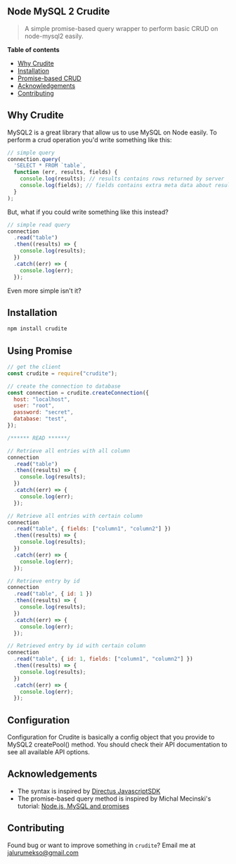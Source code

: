 ## Node MySQL 2 Crudite

> A simple promise-based query wrapper to perform basic CRUD on node-mysql2 easily.

**Table of contents**

- [Why Crudite](#why-crudite)
- [Installation](#installation)
- [Promise-based CRUD](#using-promise)
- [Acknowledgements](#acknowledgements)
- [Contributing](#contributing)

## Why Crudite

MySQL2 is a great library that allow us to use MySQL on Node easily. To perform a crud operation you'd write something like this:

```js
// simple query
connection.query(
  'SELECT * FROM `table`,
  function (err, results, fields) {
    console.log(results); // results contains rows returned by server
    console.log(fields); // fields contains extra meta data about results, if available
  }
);
```

But, what if you could write something like this instead?

```js
// simple read query
connection
  .read("table")
  .then((results) => {
    console.log(results);
  })
  .catch((err) => {
    console.log(err);
  });
```

Even more simple isn't it?

## Installation

```bash
npm install crudite
```

## Using Promise

```js
// get the client
const crudite = require("crudite");

// create the connection to database
const connection = crudite.createConnection({
  host: "localhost",
  user: "root",
  password: "secret",
  database: "test",
});

/****** READ ******/

// Retrieve all entries with all column
connection
  .read("table")
  .then((results) => {
    console.log(results);
  })
  .catch((err) => {
    console.log(err);
  });

// Retrieve all entries with certain column
connection
  .read("table", { fields: ["column1", "column2"] })
  .then((results) => {
    console.log(results);
  })
  .catch((err) => {
    console.log(err);
  });

// Retrieve entry by id
connection
  .read("table", { id: 1 })
  .then((results) => {
    console.log(results);
  })
  .catch((err) => {
    console.log(err);
  });

// Retrieved entry by id with certain column
connection
  .read("table", { id: 1, fields: ["column1", "column2"] })
  .then((results) => {
    console.log(results);
  })
  .catch((err) => {
    console.log(err);
  });
```

## Configuration

Configuration for Crudite is basically a config object that you provide to MySQL2 createPool() method. You should check their API documentation to see all available API options.

## Acknowledgements

- The syntax is inspired by [Directus JavascriptSDK](https://docs.directus.io/reference/sdk-js.html#reference)
- The promise-based query method is inspired by Michal Mecinski's tutorial: [Node.js, MySQL and promises](https://codeburst.io/node-js-mysql-and-promises-4c3be599909b)

## Contributing

Found bug or want to improve something in `crudite`? Email me at jalurumekso@gmail.com
